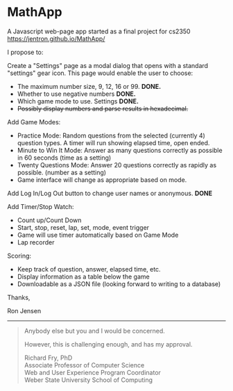 # MathApp
A Javascript web-page app started as a final project for cs2350
https://jentron.github.io/MathApp/


I propose to:

Create a "Settings" page as a modal dialog that opens with a standard "settings" gear icon. This page would enable the user to choose:

*   The maximum number size, 9, 12, 16 or 99. **DONE.**
*   Whether to use negative numbers **DONE.**
*   Which game mode to use. Settings **DONE.**
*   ~~Possibly display numbers and parse results in hexadecimal.~~

Add Game Modes:

*   Practice Mode: Random questions from the selected (currently 4) question types. A timer will run showing elapsed time, open ended.
*   Minute to Win It Mode: Answer as many questions correctly as possible in 60 seconds (time as a setting)
*   Twenty Questions Mode: Answer 20 questions correctly as rapidly as possible. (number as a setting)
*   Game interface will change as appropriate based on mode.

Add Log In/Log Out button to change user names or anonymous. **DONE**

Add Timer/Stop Watch:

*   Count up/Count Down
*   Start, stop, reset, lap, set, mode, event trigger
*   Game will use timer automatically based on Game Mode
*   Lap recorder

Scoring:

*   Keep track of question, answer, elapsed time, etc.
*   Display information as a table below the game
*   Downloadable as a JSON file (looking forward to writing to a database)

Thanks,

Ron Jensen

----

> Anybody else but you and I would be concerned.
> 
> However, this is challenging enough, and has my approval.
> 
> Richard Fry, PhD  
> Associate Professor of Computer Science  
> Web and User Experience Program Coordinator  
> Weber State University School of Computing  
